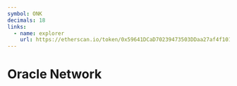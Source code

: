 ```yaml
---
symbol: ONK
decimals: 18
links:
  - name: explorer
    url: https://etherscan.io/token/0x59641DCaD70239473503DDaa27af4f1017e3c998
---
```


# Oracle Network
